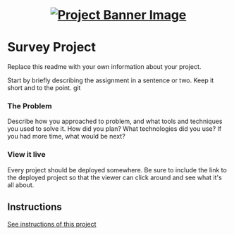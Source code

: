 <h1 align="center">
  <a href="">
    <img src="/src/assets/survey.svg" alt="Project Banner Image">
  </a>
</h1>

# Survey Project

Replace this readme with your own information about your project.

Start by briefly describing the assignment in a sentence or two. Keep it short and to the point.
git 
### The Problem

Describe how you approached to problem, and what tools and techniques you used to solve it. How did you plan? What technologies did you use? If you had more time, what would be next?

### View it live

Every project should be deployed somewhere. Be sure to include the link to the deployed project so that the viewer can click around and see what it's all about.

## Instructions

<a href="instructions.md">
   See instructions of this project
  </a>
